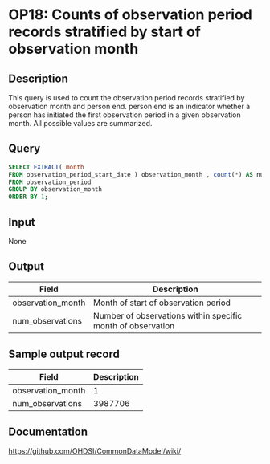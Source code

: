 <!---
Group:observation period
Name:OP18 Counts of observation period records stratified by start of observation month
Author:Patrick Ryan
CDM Version: 5.0
-->

# OP18: Counts of observation period records stratified by start of observation month

## Description
This query is used to count the observation period records stratified by observation month and person end. person end is an indicator whether a person has initiated the first observation period in a given observation month. All possible values are summarized.

## Query
```sql
SELECT EXTRACT( month
FROM observation_period_start_date ) observation_month , count(*) AS num_observations
FROM observation_period
GROUP BY observation_month
ORDER BY 1;
```

## Input

None

## Output

| Field |  Description |
| --- | --- |
| observation_month | Month of start of observation period |
| num_observations | Number of observations within specific month of observation |

## Sample output record

|  Field |  Description |
| --- | --- |
| observation_month |  1 |
| num_observations |  3987706 |



## Documentation
https://github.com/OHDSI/CommonDataModel/wiki/
